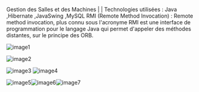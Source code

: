 Gestion des Salles et des Machines | | 
Technologies utilisées : Java ,Hibernate ,JavaSwing ,MySQL
RMI (Remote Method Invocation) : Remote method invocation, plus connu sous l'acronyme RMI est une interface de programmation pour le langage Java qui permet d'appeler des méthodes distantes, sur le principe des ORB.





![image1](https://github.com/xclcok/TP-RMI/assets/110390586/c33147a6-640a-4cc4-a1e0-35ae88f5c423)

![image2](https://github.com/xclcok/TP-RMI/assets/110390586/3ff8fc64-db97-4fcc-bd60-10a386f5c404)


![image3](https://github.com/xclcok/TP-RMI/assets/110390586/50888673-57f9-40d1-84c9-c66154bfbe2a)
![image4](https://github.com/xclcok/TP-RMI/assets/110390586/8ab9d79b-0c07-49e6-860e-49095c062753)

![image5](https://github.com/xclcok/TP-RMI/assets/110390586/d9d74007-8e05-42d1-b4a5-592bbaf77014)![image6](https://github.com/xclcok/TP-RMI/assets/110390586/a123407e-f8de-4a93-937e-7ede5252236a)![image7](https://github.com/xclcok/TP-RMI/assets/110390586/fde9d7b9-4465-4168-9928-1c767b89483d)


